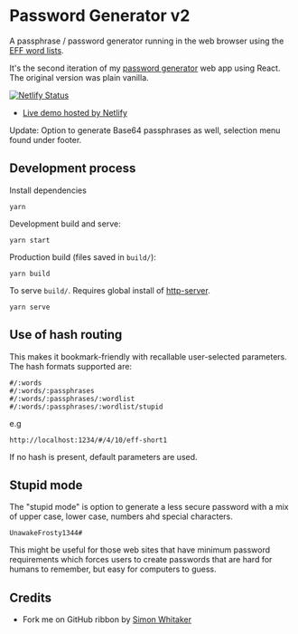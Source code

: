 # Password Generator v2

A passphrase / password generator running in the web browser using the [EFF word lists](https://www.eff.org/deeplinks/2016/07/new-wordlists-random-passphrases).

It's the second iteration of my [password generator](https://github.com/andygock/password-generator) web app using React. The original version was plain vanilla.

[![Netlify Status](https://api.netlify.com/api/v1/badges/7eecd76e-39df-47db-84a1-26abaa5c93dd/deploy-status)](https://app.netlify.com/sites/p4ss/deploys)

- [Live demo hosted by Netlify](https://p4ss.netlify.app)

Update: Option to generate Base64 passphrases as well, selection menu found under footer.

## Development process

Install dependencies

    yarn

Development build and serve:

    yarn start

Production build (files saved in `build/`):

    yarn build

To serve `build/`. Requires global install of [http-server](https://www.npmjs.com/package/http-server).

    yarn serve

## Use of hash routing

This makes it bookmark-friendly with recallable user-selected parameters. The hash formats supported are:

    #/:words
    #/:words/:passphrases
    #/:words/:passphrases/:wordlist
    #/:words/:passphrases/:wordlist/stupid

e.g

    http://localhost:1234/#/4/10/eff-short1

If no hash is present, default parameters are used.

## Stupid mode

The "stupid mode" is option to generate a less secure password with a mix of upper case, lower case, numbers ahd special characters.

    UnawakeFrosty1344#

This might be useful for those web sites that have minimum password requirements which forces users to create passwords that are hard for humans to remember, but easy for computers to guess.

## Credits

- Fork me on GitHub ribbon by [Simon Whitaker](https://github.com/simonwhitaker/github-fork-ribbon-css)
